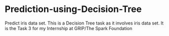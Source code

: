 # Prediction-using-Decision-Tree
Predict iris data set. This is a Decision Tree task as it involves iris data set. It is the Task 3 for my Internship at GRIP/The Spark Foundation
